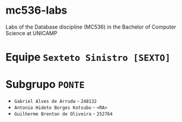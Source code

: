 # mc536-labs
 Labs of the Database discipline (MC536) in the Bachelor of Computer Science at UNICAMP

# Equipe `Sexteto Sinistro [SEXTO]`

# Subgrupo `PONTE`
* `Gabriel Alves de Arruda` - `248132`
* `Antonio Hideto Borges Kotsubo` - `<RA>`
* `Guilherme Brentan de Oliveira` - `252764`
